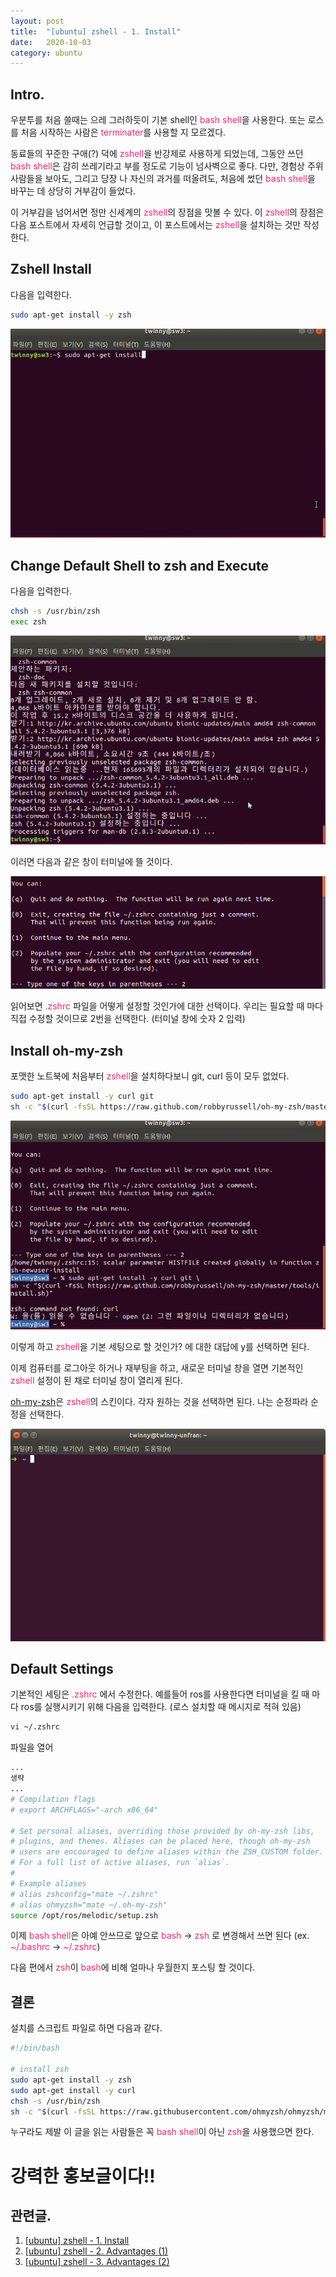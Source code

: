```yaml
---
layout: post
title:  "[ubuntu] zshell - 1. Install"
date:   2020-10-03
category: ubuntu
---
```


## Intro.
우분투를 처음 쓸때는 으레 그러하듯이 기본 shell인 <span style="color:#f92672">bash shell</span>을 사용한다. 또는 로스를 처음 시작하는 사람은 <span style="color:#f92672">terminater</span>를 사용할 지 모르겠다. 

동료들의 꾸준한 구애(?) 덕에 <span style="color:#f92672">zshell</span>을 반강제로 사용하게 되었는데, 그동안 쓰던 <span style="color:#f92672">bash shell</span>은 감히 쓰레기라고 부를 정도로 기능이 넘사벽으로 좋다. 다만, 경험상 주위 사람들을 보아도, 그리고 당장 나 자신의 과거를 떠올려도, 처음에 썼던 <span style="color:#f92672">bash shell</span>을 바꾸는 데 상당히 거부감이 들었다.

이 거부감을 넘어서면 정만 신세계의 <span style="color:#f92672">zshell</span>의 장점을 맛볼 수 있다. 이 <span style="color:#f92672">zshell</span>의 장점은 다음 포스트에서 자세히 언급할 것이고, 이 포스트에서는 <span style="color:#f92672">zshell</span>을 설치하는 것만 작성한다.

## Zshell Install

다음을 입력한다.
```bash
sudo apt-get install -y zsh
```
![alt text](/public/img/ubuntu/zsh-install1.gif)

## Change Default Shell to zsh and Execute

다음을 입력한다.
```bash
chsh -s /usr/bin/zsh
exec zsh
```

![alt text](/public/img/ubuntu/zsh-install2.gif)

이러면 다음과 같은 창이 터미널에 뜰 것이다.

![alt text](/public/img/ubuntu/zsh-install3.png)

읽어보면 <span style="color:#f92672">.zshrc</span> 파일을 어떻게 설정할 것인가에 대한 선택이다. 우리는 필요할 때 마다 직접 수정할 것이므로 2번을 선택한다. (터미널 창에 숫자 2 입력)

## Install oh-my-zsh
포맷한 노트북에 처음부터 <span style="color:#f92672">zshell</span>을 설치하다보니 git, curl 등이 모두 없었다.
```bash
sudo apt-get install -y curl git
sh -c "$(curl -fsSL https://raw.github.com/robbyrussell/oh-my-zsh/master/tools/install.sh)"
```

![alt text](/public/img/ubuntu/zsh-install4.gif)

이렇게 하고 <span style="color:#f92672">zshell</span>을 기본 세팅으로 할 것인가? 에 대한 대답에 y를 선택하면 된다.

이제 컴퓨터를 로그아웃 하거나 재부팅을 하고, 새로운 터미널 창을 열면 기본적인 <span style="color:#f92672">zshell</span> 설정이 된 채로 터미널 창이 열리게 된다.

[oh-my-zsh](https://github.com/robbyrussell/oh-my-zsh/wiki/External-themes)은 <span style="color:#f92672">zshell</span>의 스킨이다. 각자 원하는 것을 선택하면 된다. 나는 순정파라 순정을 선택한다.

![alt text](/public/img/ubuntu/zsh-install5.png)

## Default Settings

기본적인 세팅은 <span style="color:#f92672">.zshrc</span> 에서 수정한다.
예를들어 ros를 사용한다면 터미널을 킬 때 마다 ros를 실행시키기 위해 다음을 입력한다. (로스 설치할 때 메시지로 적혀 있음)

```bash
vi ~/.zshrc
```

파일을 열어
```bash
...
생략
...
# Compilation flags
# export ARCHFLAGS="-arch x86_64"

# Set personal aliases, overriding those provided by oh-my-zsh libs,
# plugins, and themes. Aliases can be placed here, though oh-my-zsh
# users are encouraged to define aliases within the ZSH_CUSTOM folder.
# For a full list of active aliases, run `alias`.
#
# Example aliases
# alias zshconfig="mate ~/.zshrc"
# alias ohmyzsh="mate ~/.oh-my-zsh"
source /opt/ros/melodic/setup.zsh
```

이제 <span style="color:#f92672">bash shell</span>은 아예 안쓰므로 앞으로 <span style="color:#f92672">bash</span> → <span style="color:#f92672">zsh</span> 로 변경해서 쓰면 된다 (ex. <span style="color:#f92672">~/.bashrc</span> 
→ <span style="color:#f92672">~/.zshrc</span>)

다음 편에서 <span style="color:#f92672">zsh</span>이 <span style="color:#f92672">bash</span>에 비해 얼마나 우월한지 포스팅 할 것이다.

## 결론
설치를 스크립트 파일로 하면 다음과 같다.
```bash
#!/bin/bash

# install zsh
sudo apt-get install -y zsh
sudo apt-get install -y curl
chsh -s /usr/bin/zsh
sh -c "$(curl -fsSL https://raw.githubusercontent.com/ohmyzsh/ohmyzsh/master/tools/install.sh)" "" --unattended
```

누구라도 제발 이 글을 읽는 사람들은 꼭 <span style="color:#f92672">bash shell</span>이 아닌 <span style="color:#f92672">zsh</span>을 사용했으면 한다. 

# 강력한 홍보글이다!!

## 관련글.
1. [[ubuntu] zshell - 1. Install](https://undol26.github.io/ubuntu/2020/10/03/ubuntu-zsh1.html)
2. [[ubuntu] zshell - 2. Advantages (1)](https://undol26.github.io/ubuntu/2020/10/18/ubuntu-zsh2.html)
3. [[ubuntu] zshell - 3. Advantages (2)](https://undol26.github.io/ubuntu/2020/10/19/ubuntu-zsh3.html)
